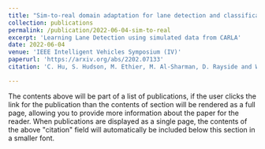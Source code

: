 ```yaml
---
title: "Sim-to-real domain adaptation for lane detection and classification in autonomous driving"
collection: publications
permalink: /publication/2022-06-04-sim-to-real
excerpt: 'Learning Lane Detection using simulated data from CARLA'
date: 2022-06-04
venue: 'IEEE Intelligent Vehicles Symposium (IV)'
paperurl: 'https://arxiv.org/abs/2202.07133'
citation: 'C. Hu, S. Hudson, M. Ethier, M. Al-Sharman, D. Rayside and W. Melek, "Sim-to-Real Domain Adaptation for Lane Detection and Classification in Autonomous Driving," 2022 IEEE Intelligent Vehicles Symposium (IV), Aachen, Germany, 2022, pp. 457-463'

---
```


The contents above will be part of a list of publications, if the user clicks the 
link for the publication than the contents of section will be rendered as a full page,
allowing you to provide more information about the paper for the reader. When publications are displayed as a single page,
the contents of the above "citation" field will automatically be included below this section in a smaller font.
